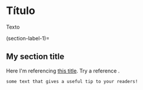 # Título 

Texto

(section-label-1)=
## My section title

Here I'm referencing [this title](section-label-1). Try a reference [](section-label-1).

```{tip}
some text that gives a useful tip to your readers!
```

